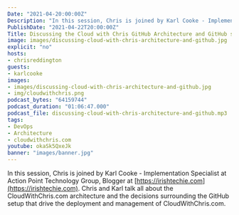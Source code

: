 ```yaml
---
Date: "2021-04-20:00:00Z"
Description: "In this session, Chris is joined by Karl Cooke - Implementation Specialist at Action Point Technology Group, Blogger at https://irishtechie.com. Chris and Karl talk all about the CloudWithChris.com architecture and the decisions surrounding the GitHub setup that drive the deployment and management of CloudWithChris.com."
PublishDate: "2021-04-22T20:00:00Z"
Title: Discussing the Cloud with Chris GitHub Architecture and GitHub setup
image: images/discussing-cloud-with-chris-architecture-and-github.jpg
explicit: "no"
hosts:
- chrisreddington
guests:
- karlcooke
images:
- images/discussing-cloud-with-chris-architecture-and-github.jpg
- img/cloudwithchris.png
podcast_bytes: "64159744"
podcast_duration: "01:06:47.000"
podcast_file: discussing-cloud-with-chris-architecture-and-github.mp3
tags:
- DevOps
- Architecture
- cloudwithchris.com
youtube: okaSk5QxeJk
banner: "images/banner.jpg"
---
```

In this session, Chris is joined by Karl Cooke - Implementation Specialist at Action Point Technology Group, Blogger at [https://irishtechie.com](https://irishtechie.com). Chris and Karl talk all about the CloudWithChris.com architecture and the decisions surrounding the GitHub setup that drive the deployment and management of CloudWithChris.com.